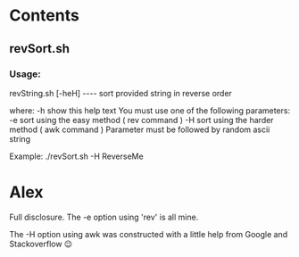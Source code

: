 # Contents

## revSort.sh

### Usage:

revString.sh [-heH] <string> ---- sort provided string in reverse order

where:
 -h  show this help text
You must use one of the following parameters:
 -e  sort using the easy method ( rev command )
 -H  sort using the harder method ( awk command )
Parameter must be followed by <string>
 <string> random ascii string

Example:
./revSort.sh -H ReverseMe

# Alex

Full disclosure.  The -e option using 'rev' is all mine.

The -H option using awk was constructed with a little help from Google and Stackoverflow  😉
